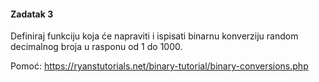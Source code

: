 #### Zadatak 3

Definiraj funkciju koja će napraviti i ispisati binarnu konverziju random decimalnog broja u rasponu od 1 do 1000.

Pomoć: https://ryanstutorials.net/binary-tutorial/binary-conversions.php
